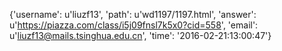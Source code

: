 {'username': u'liuzf13', 'path': u'wd1197/1197.html', 'answer': u'https://piazza.com/class/i5j09fnsl7k5x0?cid=558', 'email': u'liuzf13@mails.tsinghua.edu.cn', 'time': '2016-02-21:13:00:47'}
